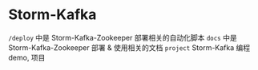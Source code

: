 # Storm-Kafka

`/deploy` 中是 Storm-Kafka-Zookeeper 部署相关的自动化脚本
`docs` 中是 Storm-Kafka-Zookeeper 部署 & 使用相关的文档
`project` Storm-Kafka 编程 demo, 项目
